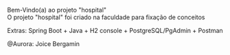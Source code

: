 Bem-Vindo(a) ao projeto "hospital"  
O projeto "hospital" foi criado na faculdade para fixação de conceitos

Extras: Spring Boot + Java + H2 console + PostgreSQL/PgAdmin + Postman

@Aurora: Joice Bergamin

